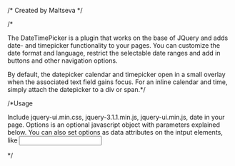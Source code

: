 /* Created by Maltseva */

/* 

The DateTimePicker is a plugin that works on the base of JQuery and adds date- and timepicker functionality to your pages. 
You can customize the date format and language, restrict the selectable date ranges and add in buttons and other navigation 
options.

By default, the datepicker calendar and timepicker open in a small overlay when the associated text field gains focus. 
For an inline calendar and time, simply attach the datepicker to a div or span.*/

/*Usage

Include jquery-ui.min.css, jquery-3.1.1.min.js, jquery-ui.min.js, date in your page.
Options is an optional javascript object with parameters explained below.
You can also set options as data attributes on the intput elements, like <input type="text" data-time-format="H:i:s" />

*/